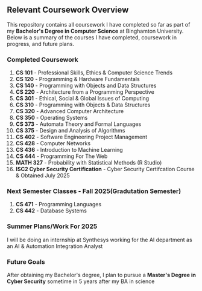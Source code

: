 ## Relevant Coursework Overview

This repository contains all coursework I have completed so far as part of my **Bachelor's Degree in Computer Science** at Binghamton University. Below is a summary of the courses I have completed, coursework in progress, and future plans.

### Completed Coursework
1. **CS 101** - Professional Skills, Ethics & Computer Science Trends  
2. **CS 120** - Programming & Hardware Fundamentals  
3. **CS 140** - Programming with Objects and Data Structures  
4. **CS 220** - Architecture from a Programming Perspective
5. **CS 301** - Ethical, Social & Global Issues of Computing  
6. **CS 310** - Programming with Objects & Data Structures 
7. **CS 320** - Advanced Computer Architecture
8. **CS 350** - Operating Systems
9. **CS 373** - Automata Theory and Formal Languages
10. **CS 375** - Design and Analysis of Algorithms
11. **CS 402** - Software Engineering Project Management
12. **CS 428** - Computer Networks
13. **CS 436** - Introduction to Machine Learning
14. **CS 444** - Programming For The Web
16. **MATH 327** - Probability with Statistical Methods (R Studio)
17. **ISC2 Cyber Security Certification** - Cyber Security Certifcation Course & Obtained July 2025

### Next Semester Classes - Fall 2025(Gradutation Semester)

1. **CS 471** - Programming Languages
2. **CS 442** - Database Systems

### Summer Plans/Work For 2025

I will be doing an internship at Synthesys working for the AI department as an AI & Automation Integration Analyst

### Future Goals
After obtaining my Bachelor's degree, I plan to pursue a **Master's Degree in Cyber Security** sometime in 5 years after my BA in science

